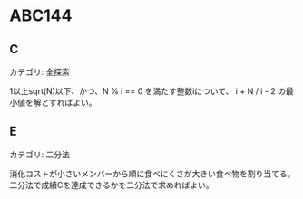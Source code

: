 # ABC144

## C
カテゴリ: 全探索

1以上sqrt(N)以下、かつ、N % i == 0 を満たす整数iについて、 i + N / i - 2 の最小値を解とすればよい。

## E
カテゴリ: 二分法

消化コストが小さいメンバーから順に食べにくさが大きい食べ物を割り当てる。
二分法で成績Cを達成できるかを二分法で求めればよい。
